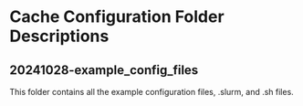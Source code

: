 # Cache Configuration Folder Descriptions

## 20241028-example_config_files
This folder contains all the example configuration files, .slurm, and .sh files.
